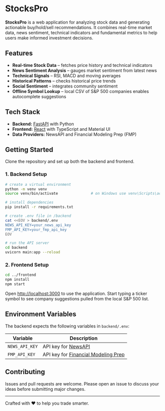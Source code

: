 # StocksPro

**StocksPro** is a web application for analyzing stock data and generating actionable buy/hold/sell recommendations. It combines real-time market data, news sentiment, technical indicators and fundamental metrics to help users make informed investment decisions.

## Features

- **Real-time Stock Data** – fetches price history and technical indicators
- **News Sentiment Analysis** – gauges market sentiment from latest news
- **Technical Signals** – RSI, MACD and moving averages
- **Historical Patterns** – checks historical price trends
- **Social Sentiment** – integrates community sentiment
- **Offline Symbol Lookup** – local CSV of S&P 500 companies enables autocomplete suggestions

## Tech Stack

- **Backend:** [FastAPI](https://fastapi.tiangolo.com/) with Python
- **Frontend:** [React](https://reactjs.org/) with TypeScript and Material UI
- **Data Providers:** NewsAPI and Financial Modeling Prep (FMP)

## Getting Started

Clone the repository and set up both the backend and frontend.

### 1. Backend Setup

```bash
# create a virtual environment
python -m venv venv
source venv/bin/activate               # on Windows use venv\Scripts\activate

# install dependencies
pip install -r requirements.txt

# create .env file in /backend
cat <<EOV > backend/.env
NEWS_API_KEY=your_news_api_key
FMP_API_KEY=your_fmp_api_key
EOV

# run the API server
cd backend
uvicorn main:app --reload
```

### 2. Frontend Setup

```bash
cd ../frontend
npm install
npm start
```

Open <http://localhost:3000> to use the application. Start typing a ticker symbol to see company suggestions pulled from the local S&P 500 list.

## Environment Variables

The backend expects the following variables in `backend/.env`:

| Variable       | Description                         |
| -------------- | ----------------------------------- |
| `NEWS_API_KEY` | API key for [NewsAPI](https://newsapi.org/) |
| `FMP_API_KEY`  | API key for [Financial Modeling Prep](https://financialmodelingprep.com/) |

## Contributing

Issues and pull requests are welcome. Please open an issue to discuss your ideas before submitting major changes.

---

Crafted with ❤️ to help you trade smarter.
